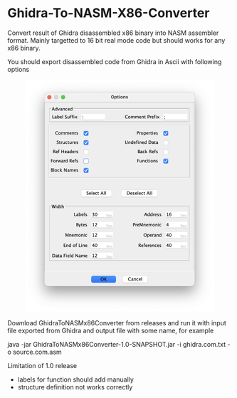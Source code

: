 # Ghidra-To-NASM-X86-Converter
Convert result of Ghidra disassembled x86 binary into NASM assembler format. Mainly targetted to 16 bit real mode code but should works for any x86 binary.

You should export disassembled code from Ghidra in Ascii with following options
<figure><img src="images/ghidra_export_options.png"></figure>
Download GhidraToNASMx86Converter from releases and run it with input file exported from Ghidra and output file with some name, for example

java -jar GhidraToNASMx86Converter-1.0-SNAPSHOT.jar -i ghidra.com.txt -o source.com.asm

Limitation of 1.0 release
 - labels for function should add manually
 - structure definition not works correctly
